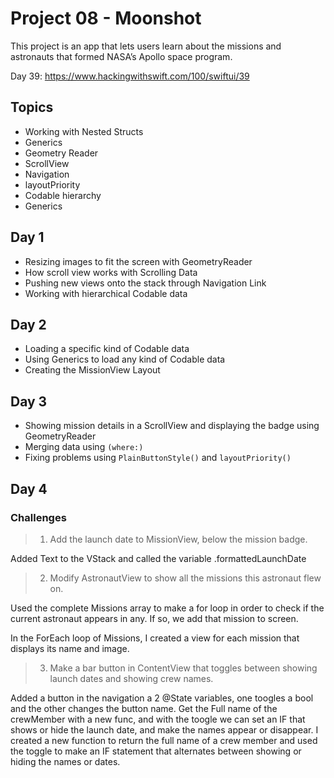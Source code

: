 # Project 08 - Moonshot

This project is an app that lets users learn about the missions and astronauts that formed NASA’s Apollo space program.

Day 39: https://www.hackingwithswift.com/100/swiftui/39

## Topics

- Working with Nested Structs
- Generics
- Geometry Reader
- ScrollView
- Navigation
- layoutPriority
- Codable hierarchy
- Generics

## Day 1

- Resizing images to fit the screen with GeometryReader
- How scroll view works with Scrolling Data
- Pushing new views onto the stack through Navigation Link
- Working with hierarchical Codable data

## Day 2

- Loading a specific kind of Codable data 
- Using Generics to load any kind of Codable data
- Creating the MissionView Layout

## Day 3

- Showing mission details in a ScrollView and displaying the badge using GeometryReader
- Merging data using `(where:)`
- Fixing problems using `PlainButtonStyle()` and `layoutPriority()`

## Day 4

### Challenges

>1. Add the launch date to MissionView, below the mission badge.

Added Text to the VStack and called the variable .formattedLaunchDate

>2. Modify AstronautView to show all the missions this astronaut flew on.

Used the complete Missions array to make a for loop in order to check if the current astronaut appears in any. If so, we add that mission to screen.

In the ForEach loop of Missions, I created a view for each mission that displays its name and image.

>3. Make a bar button in ContentView that toggles between showing launch dates and showing crew names.

Added a button in the navigation a 2 @State variables, one toogles a bool and the other changes the button name. Get the Full name of the crewMember with a new func, and with the toogle we can set an IF that shows or hide the launch date, and make the names appear or disappear. I created a new function to return the full name of a crew member and used the toggle to make an IF statement that alternates between showing or hiding the names or dates.
